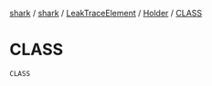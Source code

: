 [shark](../../../index.md) / [shark](../../index.md) / [LeakTraceElement](../index.md) / [Holder](index.md) / [CLASS](./-c-l-a-s-s.md)

# CLASS

`CLASS`